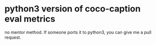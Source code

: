 # python3 version of coco-caption eval metrics
no mentor method. If someone ports it to python3, you can give me a pull request.
